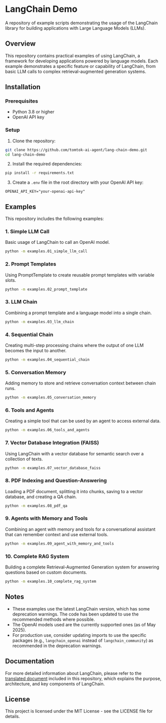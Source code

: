 # LangChain Demo

A repository of example scripts demonstrating the usage of the LangChain library for building applications with Large Language Models (LLMs).

## Overview

This repository contains practical examples of using LangChain, a framework for developing applications powered by language models. Each example demonstrates a specific feature or capability of LangChain, from basic LLM calls to complex retrieval-augmented generation systems.

## Installation

### Prerequisites

- Python 3.8 or higher
- OpenAI API key

### Setup

1. Clone the repository:
```bash
git clone https://github.com/tomtok-ai-agent/lang-chain-demo.git
cd lang-chain-demo
```

2. Install the required dependencies:
```bash
pip install -r requirements.txt
```

3. Create a `.env` file in the root directory with your OpenAI API key:
```
OPENAI_API_KEY="your-openai-api-key"
```

## Examples

This repository includes the following examples:

### 1. Simple LLM Call
Basic usage of LangChain to call an OpenAI model.
```bash
python -m examples.01_simple_llm_call
```

### 2. Prompt Templates
Using PromptTemplate to create reusable prompt templates with variable slots.
```bash
python -m examples.02_prompt_template
```

### 3. LLM Chain
Combining a prompt template and a language model into a single chain.
```bash
python -m examples.03_llm_chain
```

### 4. Sequential Chain
Creating multi-step processing chains where the output of one LLM becomes the input to another.
```bash
python -m examples.04_sequential_chain
```

### 5. Conversation Memory
Adding memory to store and retrieve conversation context between chain runs.
```bash
python -m examples.05_conversation_memory
```

### 6. Tools and Agents
Creating a simple tool that can be used by an agent to access external data.
```bash
python -m examples.06_tools_and_agents
```

### 7. Vector Database Integration (FAISS)
Using LangChain with a vector database for semantic search over a collection of texts.
```bash
python -m examples.07_vector_database_faiss
```

### 8. PDF Indexing and Question-Answering
Loading a PDF document, splitting it into chunks, saving to a vector database, and creating a QA chain.
```bash
python -m examples.08_pdf_qa
```

### 9. Agents with Memory and Tools
Combining an agent with memory and tools for a conversational assistant that can remember context and use external tools.
```bash
python -m examples.09_agent_with_memory_and_tools
```

### 10. Complete RAG System
Building a complete Retrieval-Augmented Generation system for answering questions based on custom documents.
```bash
python -m examples.10_complete_rag_system
```

## Notes

- These examples use the latest LangChain version, which has some deprecation warnings. The code has been updated to use the recommended methods where possible.
- The OpenAI models used are the currently supported ones (as of May 2025).
- For production use, consider updating imports to use the specific packages (e.g., `langchain_openai` instead of `langchain_community`) as recommended in the deprecation warnings.

## Documentation

For more detailed information about LangChain, please refer to the [translated document](langchain_english.md) included in this repository, which explains the purpose, architecture, and key components of LangChain.

## License

This project is licensed under the MIT License - see the LICENSE file for details.
